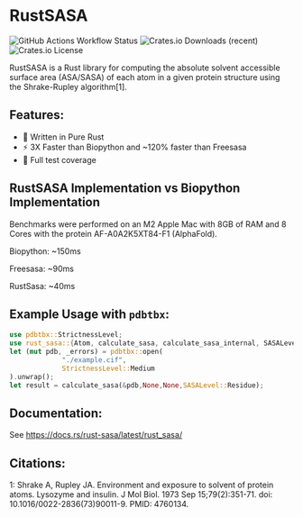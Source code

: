 # RustSASA
![GitHub Actions Workflow Status](https://img.shields.io/github/actions/workflow/status/maxall41/RustSASA/rust.yml)
![Crates.io Downloads (recent)](https://img.shields.io/crates/dr/rust-sasa)
![Crates.io License](https://img.shields.io/crates/l/rust-sasa)

RustSASA is a Rust library for computing the absolute solvent accessible surface area (ASA/SASA) of each atom in a given protein structure using the Shrake-Rupley algorithm[1].
## Features:
- 🦀 Written in Pure Rust
- ⚡️ 3X Faster than Biopython and ~120% faster than Freesasa
- 🧪 Full test coverage
  
## RustSASA Implementation vs Biopython Implementation
Benchmarks were performed on an M2 Apple Mac with 8GB of RAM and 8 Cores with the protein AF-A0A2K5XT84-F1 (AlphaFold).

Biopython: ~150ms

Freesasa: ~90ms

RustSasa: ~40ms

## Example Usage with `pdbtbx`:
```rust
use pdbtbx::StrictnessLevel;
use rust_sasa::{Atom, calculate_sasa, calculate_sasa_internal, SASALevel};
let (mut pdb, _errors) = pdbtbx::open(
             "./example.cif",
             StrictnessLevel::Medium
).unwrap();
let result = calculate_sasa(&pdb,None,None,SASALevel::Residue);
```

## Documentation:
See https://docs.rs/rust-sasa/latest/rust_sasa/

## Citations:
1: Shrake A, Rupley JA. Environment and exposure to solvent of protein atoms. Lysozyme and insulin. J Mol Biol. 1973 Sep 15;79(2):351-71. doi: 10.1016/0022-2836(73)90011-9. PMID: 4760134.
